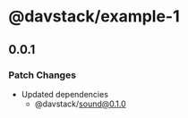# @davstack/example-1

## 0.0.1

### Patch Changes

- Updated dependencies
  - @davstack/sound@0.1.0
